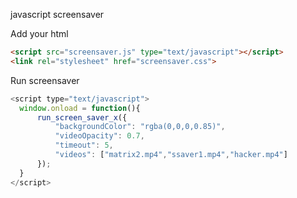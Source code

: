 
javascript screensaver


Add your html

```html
<script src="screensaver.js" type="text/javascript"></script>
<link rel="stylesheet" href="screensaver.css">
```

Run screensaver

```js
<script type="text/javascript">
  window.onload = function(){
      run_screen_saver_x({
          "backgroundColor": "rgba(0,0,0,0.85)",
          "videoOpacity": 0.7,
          "timeout": 5,
          "videos": ["matrix2.mp4","ssaver1.mp4","hacker.mp4"]
      });
  }
</script>
```
